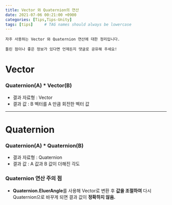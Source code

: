 ```yaml
---
title: Vector 와 Quaternion의 연산
date: 2021-07-06 00:21:00 +0900
categories: [Tips,Tips-Unity]
tags: [tips]     # TAG names should always be lowercase
---
```


```
자주 사용하는 Vector 와 Quaternion 연산에 대한 정리입니다.

틀린 점이나 좋은 정보가 있다면 언제든지 댓글로 공유해 주세요!
```

# Vector
### Quaternion(A) * Vector(B)
* 결과 자료형 : Vector
* 결과 값 : B 벡터를 A 만큼 회전한 벡터 값

***
# Quaternion

### Quaternion(A) * Quaternion(B)
* 결과 자료형 : Quaternion
* 결과 값 : A 값과 B 값이 더해진 각도

### Quaternion 연산 주의 점
* **Quaternion.EluerAngle**를 사용해 Vector로 변환 후 **값을 조절하여** 다시 Quaternion으로 바꾸게 되면 결과 값이 **정확하지 않음.**
